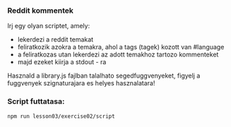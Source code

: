### Reddit kommentek

Irj egy olyan scriptet, amely:
- lekerdezi a reddit temakat
- feliratkozik azokra a temakra, ahol a tags (tagek) kozott van #language
- a feliratkozas utan lekerdezi az adott temakhoz tartozo kommenteket
- majd ezeket kiirja a stdout - ra

Hasznald a library.js fajlban talalhato segedfuggvenyeket, figyelj a fuggvenyek szignaturajara es helyes hasznalatara!

### Script futtatasa:
```bash
npm run lesson03/exercise02/script
```
